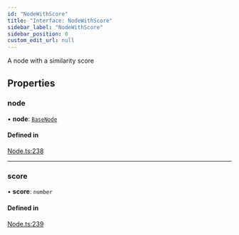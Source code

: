 ```yaml
---
id: "NodeWithScore"
title: "Interface: NodeWithScore"
sidebar_label: "NodeWithScore"
sidebar_position: 0
custom_edit_url: null
---
```


A node with a similarity score

## Properties

### node

• **node**: [`BaseNode`](../classes/BaseNode.md)

#### Defined in

[Node.ts:238](https://github.com/run-llama/LlamaIndexTS/blob/b6b2598/packages/core/src/Node.ts#L238)

___

### score

• **score**: `number`

#### Defined in

[Node.ts:239](https://github.com/run-llama/LlamaIndexTS/blob/b6b2598/packages/core/src/Node.ts#L239)
